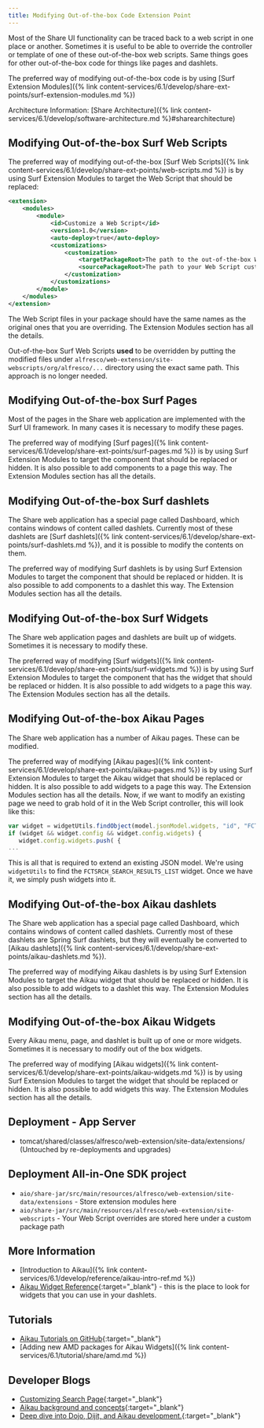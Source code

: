 ```yaml
---
title: Modifying Out-of-the-box Code Extension Point
---
```


Most of the Share UI functionality can be traced back to a web script in one place or another. Sometimes it is useful to 
be able to override the controller or template of one of these out-of-the-box web scripts. Same things goes for 
other out-of-the-box code for things like pages and dashlets.

The preferred way of modifying out-of-the-box code is by using [Surf Extension Modules]({% link content-services/6.1/develop/share-ext-points/surf-extension-modules.md %}) 

Architecture Information: [Share Architecture]({% link content-services/6.1/develop/software-architecture.md %}#sharearchitecture)

## Modifying Out-of-the-box Surf Web Scripts

The preferred way of modifying out-of-the-box [Surf Web Scripts]({% link content-services/6.1/develop/share-ext-points/web-scripts.md %}) 
is by using Surf Extension Modules to target the Web Script that should be replaced:

```xml
<extension>
    <modules>
        <module>
            <id>Customize a Web Script</id>
            <version>1.0</version>
            <auto-deploy>true</auto-deploy>
            <customizations>
                <customization>
                    <targetPackageRoot>The path to the out-of-the-box Web Script you are overriding, such as org.alfresco.components.dashlets</targetPackageRoot>
                    <sourcePackageRoot>The path to your Web Script customizations, such as org.alfresco.tutorials.customization.webscript.controller</sourcePackageRoot>
                </customization>
            </customizations>
        </module>
    </modules>
</extension>
```

The Web Script files in your package should have the same names as the original ones that you are overriding. The 
Extension Modules section has all the details.

Out-of-the-box Surf Web Scripts **used** to be overridden by putting the modified files under 
`alfresco/web-extension/site-webscripts/org/alfresco/...` directory using the exact same path. 
This approach is no longer needed.

## Modifying Out-of-the-box Surf Pages

Most of the pages in the Share web application are implemented with the Surf UI framework. In many cases it is necessary 
to modify these pages.

The preferred way of modifying [Surf pages]({% link content-services/6.1/develop/share-ext-points/surf-pages.md %}) 
is by using Surf Extension Modules to target the component that should be replaced or hidden. It is also possible to 
add components to a page this way. The Extension Modules section has all the details.

## Modifying Out-of-the-box Surf dashlets

The Share web application has a special page called Dashboard, which contains windows of content called dashlets. 
Currently most of these dashlets are [Surf dashlets]({% link content-services/6.1/develop/share-ext-points/surf-dashlets.md %}), 
and it is possible to modify the contents on them.

The preferred way of modifying Surf dashlets is by using Surf Extension Modules to target the component that should be 
replaced or hidden. It is also possible to add components to a dashlet this way. The Extension Modules section has all the details.

## Modifying Out-of-the-box Surf Widgets

The Share web application pages and dashlets are built up of widgets. Sometimes it is necessary to modify these.

The preferred way of modifying [Surf widgets]({% link content-services/6.1/develop/share-ext-points/surf-widgets.md %}) 
is by using Surf Extension Modules to target the component that has the widget that should be replaced or hidden. 
It is also possible to add widgets to a page this way. The Extension Modules section has all the details.

## Modifying Out-of-the-box Aikau Pages

The Share web application has a number of Aikau pages. These can be modified.

The preferred way of modifying [Aikau pages]({% link content-services/6.1/develop/share-ext-points/aikau-pages.md %}) 
is by using Surf Extension Modules to target the Aikau widget that should be replaced or hidden. It is also possible to 
add widgets to a page this way. The Extension Modules section has all the details. Now, if we want to modify an existing 
page we need to grab hold of it in the Web Script controller, this will look like this:

```javascript
var widget = widgetUtils.findObject(model.jsonModel.widgets, "id", "FCTSRCH_SEARCH_RESULTS_LIST");
if (widget && widget.config && widget.config.widgets) {
   widget.config.widgets.push( {
...   
```

This is all that is required to extend an existing JSON model. We're using `widgetUtils` to find the 
`FCTSRCH_SEARCH_RESULTS_LIST` widget. Once we have it, we simply push widgets into it.

## Modifying Out-of-the-box Aikau dashlets

The Share web application has a special page called Dashboard, which contains windows of content called dashlets. 
Currently most of these dashlets are Spring Surf dashlets, but they will eventually be converted to 
[Aikau dashlets]({% link content-services/6.1/develop/share-ext-points/aikau-dashlets.md %}).

The preferred way of modifying Aikau dashlets is by using Surf Extension Modules to target the Aikau widget that should 
be replaced or hidden. It is also possible to add widgets to a dashlet this way. The Extension Modules section has all the details.

## Modifying Out-of-the-box Aikau Widgets

Every Aikau menu, page, and dashlet is built up of one or more widgets. Sometimes it is necessary to modify out of the 
box widgets.

The preferred way of modifying [Aikau widgets]({% link content-services/6.1/develop/share-ext-points/aikau-widgets.md %}) 
is by using Surf Extension Modules to target the widget that should be replaced or hidden. It is also possible to add 
widgets this way. The Extension Modules section has all the details.

## Deployment - App Server

* tomcat/shared/classes/alfresco/web-extension/site-data/extensions/ (Untouched by re-deployments and upgrades)

## Deployment All-in-One SDK project

* `aio/share-jar/src/main/resources/alfresco/web-extension/site-data/extensions` - Store extension modules here
* `aio/share-jar/src/main/resources/alfresco/web-extension/site-webscripts` - Your Web Script overrides are stored here under a custom package path

## More Information

* [Introduction to Aikau]({% link content-services/6.1/develop/reference/aikau-intro-ref.md %})
* [Aikau Widget Reference](https://dev.alfresco.com/resource/docs/aikau-jsdoc/){:target="_blank"} - this is the place to look for widgets that you can use in your dashlets.

## Tutorials
* [Aikau Tutorials on GitHub](https://github.com/Alfresco/Aikau/tree/master/tutorial/chapters){:target="_blank"}
* [Adding new AMD packages for Aikau Widgets]({% link content-services/6.1/tutorial/share/amd.md %})

## Developer Blogs

* [Customizing Search Page](https://hub.alfresco.com/t5/alfresco-content-services-blog/adding-views-to-filtered-search/ba-p/292844){:target="_blank"}
* [Aikau background and concepts](https://hub.alfresco.com/t5/alfresco-content-services-blog/latest-updates-to-share-and-surf/ba-p/289014){:target="_blank"}
* [Deep dive into Dojo, Dijit, and Aikau development.](https://docs.google.com/document/d/1q25jA5EQ5PRYekr8tpM3ELlwOQ8Ht3Ng6D4VWsKoZtY/pub){:target="_blank"}

